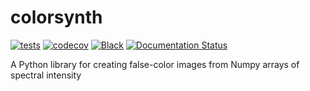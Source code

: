 # colorsynth

[![tests](https://github.com/sun-data/colorsynth/actions/workflows/tests.yml/badge.svg)](https://github.com/sun-data/colorsynth/actions/workflows/tests.yml)
[![codecov](https://codecov.io/gh/sun-data/colorsynth/graph/badge.svg?token=8QettIppCi)](https://codecov.io/gh/sun-data/colorsynth)
[![Black](https://github.com/sun-data/colorsynth/actions/workflows/black.yml/badge.svg)](https://github.com/sun-data/colorsynth/actions/workflows/black.yml)
[![Documentation Status](https://readthedocs.org/projects/colorsynth/badge/?version=latest)](https://colorsynth.readthedocs.io/en/latest/?badge=latest)

A Python library for creating false-color images from Numpy arrays of spectral intensity
